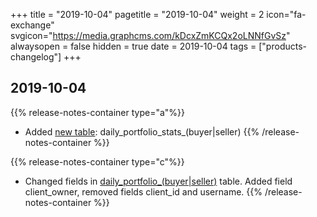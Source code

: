 +++
title = "2019-10-04"
pagetitle = "2019-10-04"
weight = 2
icon="fa-exchange"
svgicon="https://media.graphcms.com/kDcxZmKCQx2oLNNfGvSz"
alwaysopen = false
hidden = true
date = 2019-10-04
tags = ["products-changelog"]
+++

## 2019-10-04

{{% release-notes-container type="a"%}}
* Added [new table](/insights-x/datasets/dataset-content/insights/dataset-reference-insights/): daily\_portfolio\_stats\_(buyer|seller)
{{% /release-notes-container %}}

{{% release-notes-container type="c"%}}
* Changed fields in [daily\_portfolio\_(buyer|seller)](/insights-x/datasets/dataset-content/insights/dataset-reference-insights/) table. Added field client\_owner, removed fields client\_id and username.
{{% /release-notes-container %}}

